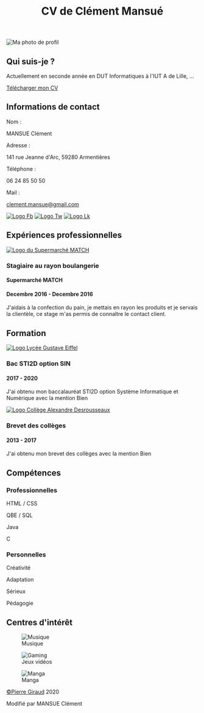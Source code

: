 <head>
    <title>CV de Clément Mansué</title>
    <meta charset="utf-8">
    <meta name="viewport"
          content="width=device-width, initial-scale=1, user-scalable=no">
    <link rel="stylesheet" href="cssCV.css">
</head>
<body>
    <header>
        <h1>CV de Clément Mansué</h1>
    </header> 
    <section>
        <div class="photo">
            <img src="photo.jpg" alt="Ma photo de profil">
        </div>
        <div class="prez">
            <h2>Qui suis-je ?</h2>
            <p>Actuellement en seconde année en DUT Informatiques à l'IUT A de Lille, ...</p>
            <a href="CV-Clément_Mansué.pdf" download="CV-CM">Télécharger mon CV</a>
        </div>
        <div class="contact">
            <h2>Informations de contact</h2>
            <div class="contact-flex">
                <p>Nom : </p>
                <p>MANSUE Clément</p>
            </div>
            <div class="contact-flex">
                <p>Adresse : </p>
                <p>141 rue Jeanne d'Arc, 59280 Armentières</p>
            </div>
            <div class="contact-flex">
                <p>Téléphone :</p>
                <p>06 24 85 50 50</p>
            </div>
            <div class="contact-flex">
                <p>Mail : </p>
                <p><a href="mailto:clement.mansue@gmail.com">clement.mansue@gmail.com</a></p>
            </div>
            <div class="social">
                <a href="https://www.facebook.com/Clement.Yugioh2002"><img src="https://www.pierre-giraud.com/wp-content/uploads/2019/07/fb.png" alt="Logo Fb"></a>
                <a href="https://twitter.com/clement_mansue"><img src="https://www.pierre-giraud.com/wp-content/uploads/2019/07/tw.png" alt="Logo Tw"></a>
                <a href="https://www.linkedin.com/in/clément-mansué-72a6421b8/"><img src="https://www.pierre-giraud.com/wp-content/uploads/2019/07/lk.png" alt="Logo Lk"></a>
            </div>
        </div>
    </section>
    <section>
        <h2>Expériences professionnelles</h2>
        <div class="exp">
            <div class="exp-logo">
                <a href="https://www.supermarchesmatch.fr"><img src="match.png" alt="Logo du Supermarché MATCH"></a>
            </div>
            <div class="exp-info">
                <h3>Stagiaire au rayon boulangerie</h3>
                <h4>Supermarché MATCH</h4>
                <h4>Decembre 2016 - Decembre 2016</h4>
            </div>
            <div class="exp-desc">
                <p>J'aidais à la confection du pain, je mettais en rayon les produits et je servais la clientèle, ce stage m'as permis de connaître le contact client.</p>
            </div>
        </div>
    </section>
    <section>
        <h2>Formation</h2>
        <div class="exp">
            <div class="exp-logo">
                <a href="https://lycee-gustave-eiffel.fr"><img src="gustaveEiffel.png" alt="Logo Lycée Gustave Eiffel"></a>
            </div>
            <div class="exp-info">
                <h3>Bac STI2D option SIN</h3>
                <h4>2017 - 2020</h4>
            </div>
            <div class="exp-desc">
                <p>J'ai obtenu mon baccalauréat STI2D option Système Informatique et Numérique avec la mention Bien</p>
            </div>
        </div>
        <div class="exp">
            <div class="exp-logo">
                <a href="https://desrousseaux-armentieres.enthdf.fr"><img src="AlexandreDesrousseaux.jpg" alt="Logo Collège Alexandre Desrousseaux"></a>
            </div>
            <div class="exp-info">
                <h3>Brevet des collèges</h3>
                <h4>2013 - 2017</h4>
            </div>
            <div class="exp-desc">
                <p>J'ai obtenu mon brevet des collèges avec la mention Bien</p>
            </div>
        </div>
    </section>
    <section>
        <h2>Compétences</h2>
        <h3 class="h3gauche">Professionnelles</h3>
        <div class="comp">
            <p>HTML / CSS</p>
        </div>
        <div class="comp">
            <p>QBE / SQL</p>
        </div>
        <div class="comp">
            <p>Java</p>
        </div>
        <div class="comp">
            <p>C</p>
        </div>
        <h3 class="h3gauche">Personnelles</h3>
        <div class="comp2">
            <p>Créativité</p>
        </div>
        <div class="comp2">
            <p>Adaptation</p>
        </div>
        <div class="comp2">
            <p>Sérieux</p>
        </div>
        <div class="comp2">
            <p>Pédagogie</p>
        </div>
    </section>
    <section>
        <h2>Centres d'intérêt</h2>
        <figure class="interet">
            <img src="5571.jpg" alt="Musique">
            <figcaption>Musique</figcaption>
        </figure>
        <figure class="interet">
            <img src="10081.jpg" alt="Gaming">
            <figcaption>Jeux vidéos</figcaption>
        </figure>
        <figure class="interet">
            <img src="manga.jpg" alt="Manga">
            <figcaption>Manga</figcaption>
        </figure>
    </section>
    <footer>
        <p><a href="https://www.pierre-giraud.com">©Pierre Giraud</a> 2020</p>
		<p>Modifié par MANSUE Clément</p>
    </footer> 
</body>
